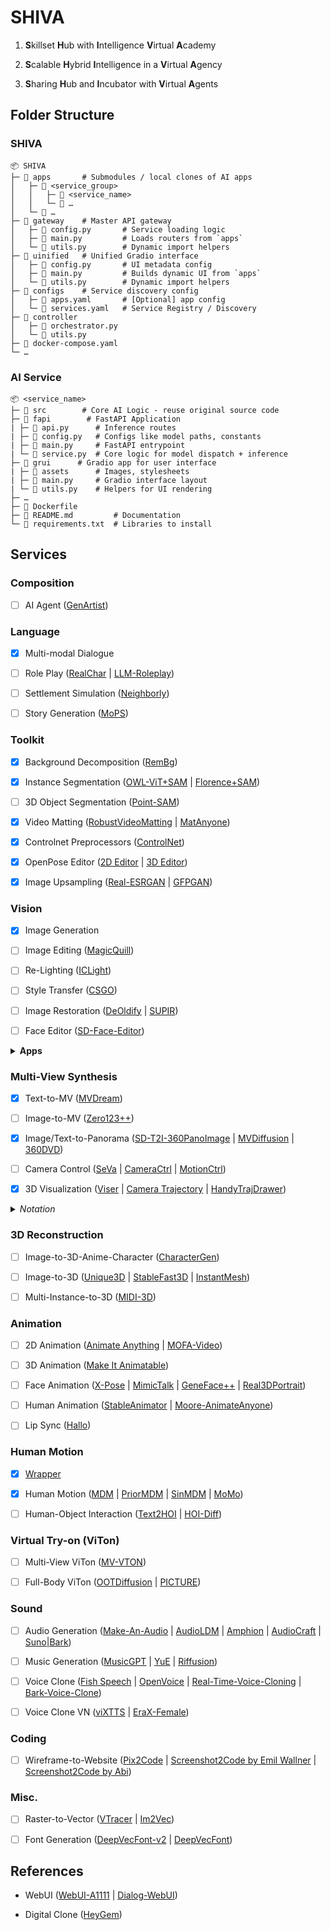 # SHIVA

1. **S**killset **H**ub with **I**ntelligence **V**irtual **A**cademy

2. **S**calable **H**ybrid **I**ntelligence in a **V**irtual **A**gency

3. **S**haring **H**ub and **I**ncubator with **V**irtual **A**gents


## Folder Structure

### SHIVA

    📦 SHIVA
    ├─ 📂 apps       # Submodules / local clones of AI apps
    │   ├─ 📂 <service_group>
    │   │   ├─ 📂 <service_name>
    │   │   └─ 📂 …
    │   └─ 📂 …
    ├─ 📂 gateway    # Master API gateway
    │   ├─ 📄 config.py       # Service loading logic
    │   ├─ 📄 main.py         # Loads routers from `apps`
    │   └─ 📄 utils.py        # Dynamic import helpers
    ├─ 📂 uinified   # Unified Gradio interface
    │   ├─ 📄 config.py       # UI metadata config
    │   ├─ 📄 main.py         # Builds dynamic UI from `apps`
    │   └─ 📄 utils.py        # Dynamic import helpers
    ├─ 📂 configs    # Service discovery config
    │   ├─ 📄 apps.yaml       # [Optional] app config
    │   └─ 📄 services.yaml   # Service Registry / Discovery
    ├─ 📂 controller
    │   ├─ 📄 orchestrator.py
    │   └─ 📄 utils.py
    ├─ 📄 docker-compose.yaml
    └─ …

### AI Service

    📦 <service_name>
    ├─ 📂 src        # Core AI Logic - reuse original source code
    ├─ 📂 fapi        # FastAPI Application
    | ├─ 📄 api.py      # Inference routes
    | ├─ 📄 config.py   # Configs like model paths, constants
    | ├─ 📄 main.py     # FastAPI entrypoint
    | └─ 📄 service.py  # Core logic for model dispatch + inference
    ├─ 📂 grui      # Gradio app for user interface
    | ├─ 📂 assets      # Images, stylesheets
    | ├─ 📄 main.py     # Gradio interface layout
    | └─ 📄 utils.py    # Helpers for UI rendering
    ├─ …
    ├─ 📄 Dockerfile
    ├─ 📄 README.md         # Documentation
    └─ 📄 requirements.txt  # Libraries to install


## Services

### Composition

- [ ] AI Agent ([GenArtist](https://github.com/zhenyuw16/GenArtist))

### Language 

- [x] Multi-modal Dialogue

- [ ] Role Play ([RealChar](https://github.com/Shaunwei/RealChar) | [LLM-Roleplay](https://github.com/UKPLab/llm-roleplay))

- [ ] Settlement Simulation ([Neighborly](https://github.com/ShiJbey/neighborly))

- [ ] Story Generation ([MoPS](https://github.com/GAIR-NLP/MoPS))

### Toolkit

- [x] Background Decomposition ([RemBg](https://github.com/HariWu1995/Anilluminus.AI/tree/main/src/apps/rembg))

- [x] Instance Segmentation ([OWL-ViT+SAM](https://huggingface.co/spaces/SkalskiP/florence-sam) | [Florence+SAM](https://huggingface.co/spaces/SkalskiP/florence-sam))

- [ ] 3D Object Segmentation ([Point-SAM](https://github.com/zyc00/Point-SAM))

- [x] Video Matting ([RobustVideoMatting](https://github.com/PeterL1n/RobustVideoMatting) | [MatAnyone](https://github.com/pq-yang/MatAnyone))

- [x] Controlnet Preprocessors ([ControlNet](https://github.com/Mikubill/sd-webui-controlnet))

- [x] OpenPose Editor ([2D Editor](https://github.com/huchenlei/sd-webui-openpose-editor) | [3D Editor](https://github.com/ZhUyU1997/open-pose-editor/releases))

- [x] Image Upsampling ([Real-ESRGAN](https://github.com/xinntao/Real-ESRGAN) | [GFPGAN](https://github.com/TencentARC/GFPGAN))

### Vision

- [x] Image Generation

- [ ] Image Editing ([MagicQuill](https://github.com/ant-research/MagicQuill))

- [ ] Re-Lighting ([ICLight](https://github.com/lllyasviel/IC-Light))

- [ ] Style Transfer ([CSGO](https://github.com/instantX-research/CSGO))

- [ ] Image Restoration ([DeOldify](https://github.com/jantic/DeOldify) | [SUPIR](https://github.com/Fanghua-Yu/SUPIR))

- [ ] Face Editor ([SD-Face-Editor](https://github.com/ototadana/sd-face-editor))

<details>
    <summary><b>Apps</b></summary>

- [ ] Live Painting ([Krita.ai](https://github.com/Acly/krita-ai-diffusion))

</details>

### Multi-View Synthesis

- [x] Text-to-MV ([MVDream](https://github.com/bytedance/MVDream))

- [ ] Image-to-MV ([Zero123++](https://github.com/SUDO-AI-3D/zero123plus))

- [x] Image/Text-to-Panorama ([SD-T2I-360PanoImage](https://github.com/ArcherFMY/SD-T2I-360PanoImage) | [MVDiffusion](https://github.com/Tangshitao/MVDiffusion) | [360DVD](https://github.com/Akaneqwq/360DVD))

- [ ] Camera Control ([SeVa](https://github.com/Stability-AI/stable-virtual-camera) | [CameraCtrl](https://github.com/hehao13/CameraCtrl) | [MotionCtrl](https://github.com/TencentARC/MotionCtrl))

- [x] 3D Visualization ([Viser](https://github.com/nerfstudio-project/viser) | [Camera Trajectory](https://github.com/Stability-AI/stable-virtual-camera/blob/main/demo_gr.py#L769) | [HandyTrajDrawer](https://github.com/wzhouxiff/HandyTrajDrawer))

<details>
    <summary><i>Notation</i></summary>

- <b>MV</b>: Multi-view

</details>

### 3D Reconstruction

- [ ] Image-to-3D-Anime-Character ([CharacterGen](https://github.com/zjp-shadow/CharacterGen))

- [ ] Image-to-3D ([Unique3D](https://github.com/AiuniAI/Unique3D) | [StableFast3D](https://github.com/Stability-AI/stable-fast-3d) | [InstantMesh](https://github.com/TencentARC/InstantMesh))

- [ ] Multi-Instance-to-3D ([MIDI-3D](https://github.com/VAST-AI-Research/MIDI-3D))

### Animation

- [ ] 2D Animation ([Animate Anything](https://github.com/alibaba/animate-anything) | [MOFA-Video](https://github.com/MyNiuuu/MOFA-Video))

- [ ] 3D Animation ([Make It Animatable](https://github.com/jasongzy/Make-It-Animatable))

- [ ] Face Animation ([X-Pose](https://github.com/IDEA-Research/X-Pose) | [MimicTalk](https://github.com/yerfor/MimicTalk/) | [GeneFace++](https://github.com/yerfor/GeneFacePlusPlus/) | [Real3DPortrait](https://github.com/yerfor/Real3DPortrait))

- [ ] Human Animation ([StableAnimator](https://github.com/Francis-Rings/StableAnimator) | [Moore-AnimateAnyone](https://github.com/MooreThreads/Moore-AnimateAnyone))

- [ ] Lip Sync ([Hallo](https://github.com/fudan-generative-vision/hallo))

### Human Motion

- [x] [Wrapper](https://github.com/HariWu1995/HuMoUr)

- [x] Human Motion ([MDM](https://github.com/GuyTevet/motion-diffusion-model) | [PriorMDM](https://github.com/priorMDM/priorMDM) | [SinMDM](https://github.com/SinMDM/SinMDM) | [MoMo](https://github.com/MonkeySeeDoCG/MoMo))

- [ ] Human-Object Interaction  ([Text2HOI](https://github.com/JunukCha/Text2HOI) | [HOI-Diff](https://github.com/neu-vi/HOI-Diff))

### Virtual Try-on (ViTon)

- [ ] Multi-View ViTon ([MV-VTON](https://github.com/hywang2002/MV-VTON))

- [ ] Full-Body ViTon ([OOTDiffusion](https://huggingface.co/spaces/levihsu/OOTDiffusion) | [PICTURE](https://github.com/GAP-LAB-CUHK-SZ/PICTURE))

### Sound

- [ ] Audio Generation ([Make-An-Audio](https://github.com/Text-to-Audio/Make-An-Audio) | [AudioLDM](https://github.com/haoheliu/AudioLDM) | [Amphion](https://github.com/open-mmlab/Amphion) | [AudioCraft](https://github.com/facebookresearch/audiocraft) | [Suno|Bark](https://github.com/suno-ai/bark))

- [ ] Music Generation ([MusicGPT](https://github.com/gabotechs/MusicGPT) | [YuE](https://github.com/multimodal-art-projection/YuE) | [Riffusion](https://github.com/riffusion/riffusion-hobby))

- [ ] Voice Clone ([Fish Speech](https://github.com/fishaudio/fish-speech) | [OpenVoice](https://github.com/myshell-ai/OpenVoice) | [Real-Time-Voice-Cloning](https://github.com/CorentinJ/Real-Time-Voice-Cloning) | [Bark-Voice-Clone](https://github.com/serp-ai/bark-with-voice-clone))

- [ ] Voice Clone VN ([viXTTS](https://github.com/thinhlpg/vixtts-demo) | [EraX-Female](https://huggingface.co/erax-ai/EraX-Smile-Female-F5-V1.0))

### Coding

- [ ] Wireframe-to-Website ([Pix2Code](https://github.com/tonybeltramelli/pix2code) | [Screenshot2Code by Emil Wallner](https://github.com/emilwallner/Screenshot-to-code) | [Screenshot2Code by Abi](https://github.com/abi/screenshot-to-code))

### Misc.

- [ ] Raster-to-Vector ([VTracer](https://github.com/visioncortex/vtracer) | [Im2Vec](https://github.com/preddy5/Im2Vec))

- [ ] Font Generation ([DeepVecFont-v2](https://github.com/yizhiwang96/deepvecfont-v2) | [DeepVecFont](https://github.com/yizhiwang96/deepvecfont))


## References

- WebUI ([WebUI-A1111](https://github.com/AUTOMATIC1111/stable-diffusion-webui) | [Dialog-WebUI](https://github.com/oobabooga/text-generation-webui))

- Digital Clone ([HeyGem](https://github.com/GuijiAI/HeyGem.ai))

